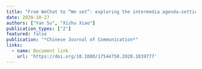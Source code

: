 ```yaml
---
title: "From WeChat to “We set”: exploring the intermedia agenda-setting effects across WeChat public accounts, party newspaper and metropolitan newspapers in China"
date: 2020-10-27
authors: ["Yan Su", "Xizhu Xiao"]
publication_types: ["2"]
featured: false
publication: "*Chinese Journal of Communication*"
links:
  - name: Document link
    url: 'https://doi.org/10.1080/17544750.2020.1839777'
---
```

